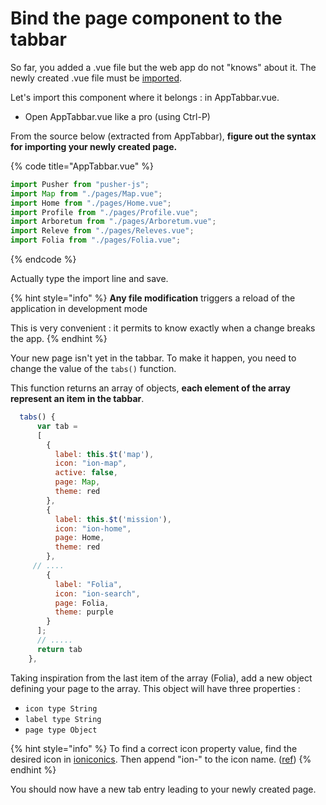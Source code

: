 # Bind the page component to the tabbar

So far, you added a .vue file but the web app do not "knows" about it. The newly created .vue file must be [imported](https://vuejs.org/v2/guide/single-file-components.html#Introduction). 

Let's import this component where it belongs : in AppTabbar.vue.

* Open AppTabbar.vue like a pro \(using Ctrl-P\)

From the source below \(extracted from AppTabbar\), **figure out the syntax for importing your newly created page.**  

{% code title="AppTabbar.vue" %}
```javascript
import Pusher from "pusher-js";
import Map from "./pages/Map.vue";
import Home from "./pages/Home.vue";
import Profile from "./pages/Profile.vue";
import Arboretum from "./pages/Arboretum.vue";
import Releve from "./pages/Releves.vue";
import Folia from "./pages/Folia.vue";

```
{% endcode %}

Actually type the import line and save. 

{% hint style="info" %}
**Any file modification** triggers a reload of the application in development mode

This is very convenient : it permits to know exactly when a change breaks the app.
{% endhint %}

Your new page isn't yet in the tabbar. To make it happen, you need to change the value of the `tabs()` function. 

This function returns an array of objects, **each element of the array represent an item in the tabbar**.

```javascript
  tabs() {
      var tab = 
      [
        {
          label: this.$t('map'),
          icon: "ion-map",
          active: false,
          page: Map,
          theme: red
        },
        {
          label: this.$t('mission'),
          icon: "ion-home",
          page: Home,
          theme: red
        },       
     // ....
        {
          label: "Folia",
          icon: "ion-search",
          page: Folia,
          theme: purple
        }
      ];
      // .....
      return tab
    },
```

Taking inspiration from the last item of the array \(Folia\), add a new object defining your page to the array. This object will have three properties :

* `icon type String`
* `label type String` 
* `page type Object`

{% hint style="info" %}
To find a correct icon property value, find the desired icon in [ioniconics](https://ionicons.com/). Then append "ion-" to the icon name. \([ref](https://onsen.io/v2/api/vue/v-ons-icon.html)\)
{% endhint %}

You should now have a new tab entry leading to your newly created page. 

